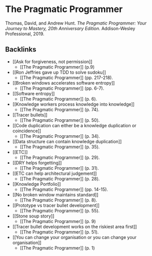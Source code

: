 # The Pragmatic Programmer
Thomas, David, and Andrew Hunt. *The Pragmatic Programmer: Your Journey to Mastery, 20th Anniversary Edition*. Addison-Wesley Professional, 2019.

## Backlinks
* [[Ask for forgiveness, not permission]]
	* [[The Pragmatic Programmer]] (p.9)
* [[Ron Jeffries gave up TDD to solve sudoku]]
	* [[The Pragmatic Programmer]] (pp. 217-218).
* [[Broken windows accelerates software entropy]]
	* [[The Pragmatic Programmer]] (pp. 6-7).
* [[Software entropy]]
	* [[The Pragmatic Programmer]] (p. 6).
* [[Knowledge workers process knowledge into knowledge]]
	* [[The Pragmatic Programmer]] (p. 74).
* [[Tracer bullets]]
	* [[The Pragmatic Programmer]] (p. 50).
* [[Code duplication can either be a knowledge duplication or coincidence]]
	* [[The Pragmatic Programmer]] (p. 34).
* [[Data structure can contain knowledge duplication]]
	* [[The Pragmatic Programmer]] (p. 35).
* [[ETC]]
	* [[The Pragmatic Programmer]] (p. 29).
* [[DRY helps forgetting]]
	* [[The Pragmatic Programmer]] (p. 31).
* [[ETC can help architectural judgement]]
	* [[The Pragmatic Programmer]] (p. 28).
* [[Knowledge Portfolio]]
	* [[The Pragmatic Programmer]] (pp. 14-15).
* [[No broken window maintains standard]]
	* [[The Pragmatic Programmer]] (p. 8).
* [[Prototype vs tracer bullet development]]
	* [[The Pragmatic Programmer]] (p. 55).
* [[Stone soup story]]
	* [[The Pragmatic Programmer]] (p. 9)
* [[Tracer bullet development works on the riskiest area first]]
	* [[The Pragmatic Programmer]] (p. 51).
* [[You can change your organisation or you can change your organisation]]
	* [[The Pragmatic Programmer]] (p. 1)

<!-- #evergreen #literature -->

<!-- {BearID:6CF6A02B-B64B-4A13-B49F-534C6F046C14-91861-00001225D4F95678} -->
